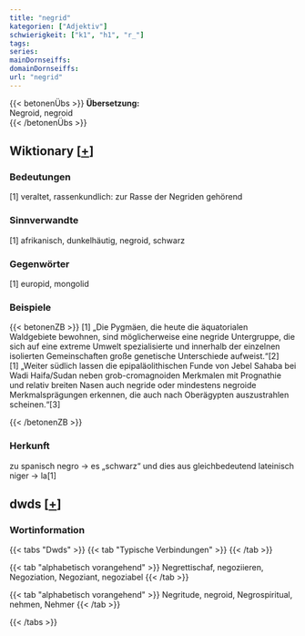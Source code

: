 ```yaml
---
title: "negrid"
kategorien: ["Adjektiv"]
schwierigkeit: ["k1", "h1", "r_"]
tags:
series:
mainDornseiffs:
domainDornseiffs:
url: "negrid"
---
```


{{< betonenÜbs >}}
**Übersetzung:**  
Negroid, negroid  
{{< /betonenÜbs >}}

## Wiktionary [[+](https://de.wiktionary.org/wiki/negrid)]

### Bedeutungen
[1] veraltet, rassenkundlich: zur Rasse der Negriden gehörend  

### Sinnverwandte
[1] afrikanisch, dunkelhäutig, negroid, schwarz  

### Gegenwörter
[1] europid, mongolid  

### Beispiele
{{< betonenZB >}}
[1] „Die Pygmäen, die heute die äquatorialen Waldgebiete bewohnen, sind möglicherweise eine negride Untergruppe, die sich auf eine extreme Umwelt spezialisierte und innerhalb der einzelnen isolierten Gemeinschaften große genetische Unterschiede aufweist.“[2]  
[1] „Weiter südlich lassen die epipaläolithischen Funde von Jebel Sahaba bei Wadi Haifa/Sudan neben grob-cromagnoiden Merkmalen mit Prognathie und relativ breiten Nasen auch negride oder mindestens negroide Merkmalsprägungen erkennen, die auch nach Oberägypten auszustrahlen scheinen.“[3]  

{{< /betonenZB >}}
### Herkunft
zu spanisch negro → es „schwarz“ und dies aus gleichbedeutend lateinisch niger → la[1]  



## dwds [[+](https://www.dwds.de/wb/negrid)]

### Wortinformation
{{< tabs "Dwds" >}}
{{< tab "Typische Verbindungen" >}}
{{< /tab >}}

{{< tab "alphabetisch vorangehend" >}}
Negrettischaf, negoziieren, Negoziation, Negoziant, negoziabel
{{< /tab >}}

{{< tab "alphabetisch vorangehend" >}}
Negritude, negroid, Negrospiritual, nehmen, Nehmer
{{< /tab >}}

{{< /tabs >}}

